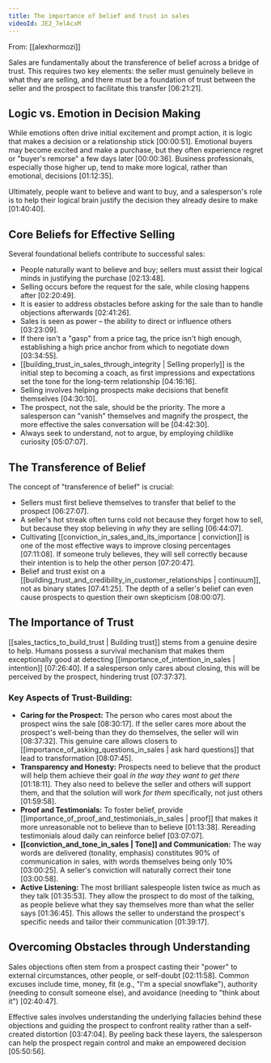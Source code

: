 ```yaml
---
title: The importance of belief and trust in sales
videoId: JE2_7elAcxM
---
```


From: [[alexhormozi]] <br/> 

Sales are fundamentally about the transference of belief across a bridge of trust. This requires two key elements: the seller must genuinely believe in what they are selling, and there must be a foundation of trust between the seller and the prospect to facilitate this transfer <a class="yt-timestamp" data-t="06:21:21">[06:21:21]</a>.

## Logic vs. Emotion in Decision Making

While emotions often drive initial excitement and prompt action, it is logic that makes a decision or a relationship stick <a class="yt-timestamp" data-t="00:00:51">[00:00:51]</a>. Emotional buyers may become excited and make a purchase, but they often experience regret or "buyer's remorse" a few days later <a class="yt-timestamp" data-t="00:00:36">[00:00:36]</a>. Business professionals, especially those higher up, tend to make more logical, rather than emotional, decisions <a class="yt-timestamp" data-t="01:12:35">[01:12:35]</a>.

Ultimately, people want to believe and want to buy, and a salesperson's role is to help their logical brain justify the decision they already desire to make <a class="yt-timestamp" data-t="01:40:40">[01:40:40]</a>.

## Core Beliefs for Effective Selling

Several foundational beliefs contribute to successful sales:
*   People naturally want to believe and buy; sellers must assist their logical minds in justifying the purchase <a class="yt-timestamp" data-t="02:13:48">[02:13:48]</a>.
*   Selling occurs before the request for the sale, while closing happens after <a class="yt-timestamp" data-t="02:20:49">[02:20:49]</a>.
*   It is easier to address obstacles before asking for the sale than to handle objections afterwards <a class="yt-timestamp" data-t="02:41:26">[02:41:26]</a>.
*   Sales is seen as power – the ability to direct or influence others <a class="yt-timestamp" data-t="03:23:09">[03:23:09]</a>.
*   If there isn't a "gasp" from a price tag, the price isn't high enough, establishing a high price anchor from which to negotiate down <a class="yt-timestamp" data-t="03:34:55">[03:34:55]</a>.
*   [[building_trust_in_sales_through_integrity | Selling properly]] is the initial step to becoming a coach, as first impressions and expectations set the tone for the long-term relationship <a class="yt-timestamp" data-t="04:16:16">[04:16:16]</a>.
*   Selling involves helping prospects make decisions that benefit themselves <a class="yt-timestamp" data-t="04:30:10">[04:30:10]</a>.
*   The prospect, not the sale, should be the priority. The more a salesperson can "vanish" themselves and magnify the prospect, the more effective the sales conversation will be <a class="yt-timestamp" data-t="04:42:30">[04:42:30]</a>.
*   Always seek to understand, not to argue, by employing childlike curiosity <a class="yt-timestamp" data-t="05:07:07">[05:07:07]</a>.

## The Transference of Belief

The concept of "transference of belief" is crucial:
*   Sellers must first believe themselves to transfer that belief to the prospect <a class="yt-timestamp" data-t="06:27:07">[06:27:07]</a>.
*   A seller's hot streak often turns cold not because they forget how to sell, but because they stop believing in *why* they are selling <a class="yt-timestamp" data-t="06:44:07">[06:44:07]</a>.
*   Cultivating [[conviction_in_sales_and_its_importance | conviction]] is one of the most effective ways to improve closing percentages <a class="yt-timestamp" data-t="07:11:08">[07:11:08]</a>. If someone truly believes, they will sell correctly because their intention is to help the other person <a class="yt-timestamp" data-t="07:20:47">[07:20:47]</a>.
*   Belief and trust exist on a [[building_trust_and_credibility_in_customer_relationships | continuum]], not as binary states <a class="yt-timestamp" data-t="07:41:25">[07:41:25]</a>. The depth of a seller's belief can even cause prospects to question their own skepticism <a class="yt-timestamp" data-t="08:00:07">[08:00:07]</a>.

## The Importance of Trust

[[sales_tactics_to_build_trust | Building trust]] stems from a genuine desire to help. Humans possess a survival mechanism that makes them exceptionally good at detecting [[importance_of_intention_in_sales | intention]] <a class="yt-timestamp" data-t="07:26:40">[07:26:40]</a>. If a salesperson only cares about closing, this will be perceived by the prospect, hindering trust <a class="yt-timestamp" data-t="07:37:37">[07:37:37]</a>.

### Key Aspects of Trust-Building:
*   **Caring for the Prospect:** The person who cares most about the prospect wins the sale <a class="yt-timestamp" data-t="08:30:17">[08:30:17]</a>. If the seller cares more about the prospect's well-being than they do themselves, the seller will win <a class="yt-timestamp" data-t="08:37:32">[08:37:32]</a>. This genuine care allows closers to [[importance_of_asking_questions_in_sales | ask hard questions]] that lead to transformation <a class="yt-timestamp" data-t="08:07:45">[08:07:45]</a>.
*   **Transparency and Honesty:** Prospects need to believe that the product will help them achieve their goal *in the way they want to get there* <a class="yt-timestamp" data-t="01:18:11">[01:18:11]</a>. They also need to believe the seller and others will support them, and that the solution will work *for them* specifically, not just others <a class="yt-timestamp" data-t="01:59:58">[01:59:58]</a>.
*   **Proof and Testimonials:** To foster belief, provide [[importance_of_proof_and_testimonials_in_sales | proof]] that makes it more unreasonable not to believe than to believe <a class="yt-timestamp" data-t="01:13:38">[01:13:38]</a>. Rereading testimonials aloud daily can reinforce belief <a class="yt-timestamp" data-t="03:07:07">[03:07:07]</a>.
*   **[[conviction_and_tone_in_sales | Tone]] and Communication:** The way words are delivered (tonality, emphasis) constitutes 90% of communication in sales, with words themselves being only 10% <a class="yt-timestamp" data-t="03:00:25">[03:00:25]</a>. A seller's conviction will naturally correct their tone <a class="yt-timestamp" data-t="03:00:58">[03:00:58]</a>.
*   **Active Listening:** The most brilliant salespeople listen twice as much as they talk <a class="yt-timestamp" data-t="01:35:53">[01:35:53]</a>. They allow the prospect to do most of the talking, as people believe what they say themselves more than what the seller says <a class="yt-timestamp" data-t="01:36:45">[01:36:45]</a>. This allows the seller to understand the prospect's specific needs and tailor their communication <a class="yt-timestamp" data-t="01:39:17">[01:39:17]</a>.

## Overcoming Obstacles through Understanding

Sales objections often stem from a prospect casting their "power" to external circumstances, other people, or self-doubt <a class="yt-timestamp" data-t="02:11:58">[02:11:58]</a>. Common excuses include time, money, fit (e.g., "I'm a special snowflake"), authority (needing to consult someone else), and avoidance (needing to "think about it") <a class="yt-timestamp" data-t="02:40:47">[02:40:47]</a>.

Effective sales involves understanding the underlying fallacies behind these objections and guiding the prospect to confront reality rather than a self-created distortion <a class="yt-timestamp" data-t="03:47:04">[03:47:04]</a>. By peeling back these layers, the salesperson can help the prospect regain control and make an empowered decision <a class="yt-timestamp" data-t="05:50:56">[05:50:56]</a>.